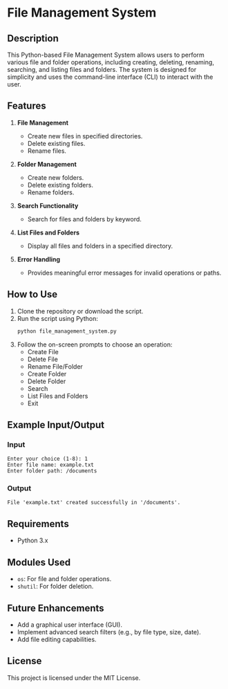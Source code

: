 # File Management System

## Description
This Python-based File Management System allows users to perform various file and folder operations, including creating, deleting, renaming, searching, and listing files and folders. The system is designed for simplicity and uses the command-line interface (CLI) to interact with the user.

## Features
1. **File Management**
   - Create new files in specified directories.
   - Delete existing files.
   - Rename files.

2. **Folder Management**
   - Create new folders.
   - Delete existing folders.
   - Rename folders.

3. **Search Functionality**
   - Search for files and folders by keyword.

4. **List Files and Folders**
   - Display all files and folders in a specified directory.

5. **Error Handling**
   - Provides meaningful error messages for invalid operations or paths.

## How to Use
1. Clone the repository or download the script.
2. Run the script using Python:
   ```bash
   python file_management_system.py
   ```
3. Follow the on-screen prompts to choose an operation:
   - Create File
   - Delete File
   - Rename File/Folder
   - Create Folder
   - Delete Folder
   - Search
   - List Files and Folders
   - Exit

## Example Input/Output
### Input
```plaintext
Enter your choice (1-8): 1
Enter file name: example.txt
Enter folder path: /documents
```
### Output
```plaintext
File 'example.txt' created successfully in '/documents'.
```

## Requirements
- Python 3.x

## Modules Used
- `os`: For file and folder operations.
- `shutil`: For folder deletion.

## Future Enhancements
- Add a graphical user interface (GUI).
- Implement advanced search filters (e.g., by file type, size, date).
- Add file editing capabilities.

## License
This project is licensed under the MIT License.
